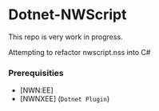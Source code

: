 # Dotnet-NWScript

This repo is very work in progress.

Attempting to refactor nwscript.nss into C#

### Prerequisities
* [NWN:EE]
* [NWNXEE] (`Dotnet Plugin`)